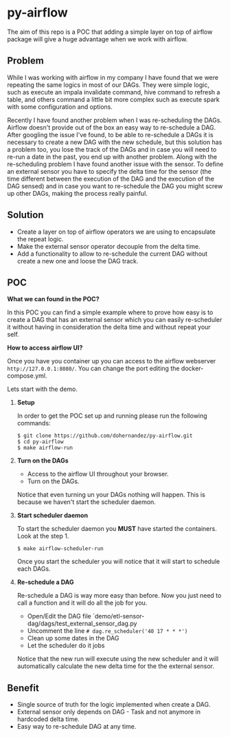 # py-airflow

The aim of this repo is a POC that adding a simple layer on top of airflow package will give a huge advantage when we work with airflow.

## Problem

While I was working with airflow in my company I have found that we were repeating the same logics in most of our DAGs. They were simple logic, such as execute an impala invalidate command, hive command to refresh a table, and others command a little bit more complex such as execute spark with some configuration and options.

Recently I have found another problem when I was re-scheduling the DAGs. Airflow doesn't provide out of the box an easy way to re-schedule a DAG. After googling the issue I've found, to be able to re-schedule a DAGs it is necessary to create a new DAG with the new schedule, but this solution has a problem too, you lose the track of the DAGs and in case you will need to re-run a date in the past, you end up with another problem. Along with the re-scheduling problem I have found another issue with the sensor. To define an external sensor you have to specify the delta time for the sensor (the time different between the execution of the DAG and the execution of the DAG sensed) and in case you want to re-schedule the DAG you might screw up other DAGs, making the process really painful.


## Solution

 - Create a layer on top of airflow operators we are using to encapsulate the repeat logic.
 - Make the external sensor operator decouple from the delta time.
 - Add a functionality to allow to re-schedule the current DAG without create a new one and loose the DAG track.
 
 
## POC

**What we can found in the POC?**

In this POC you can find a simple example where to prove how easy is to create a DAG that has an external sensor which you can easily re-scheduler it without having in consideration the delta time and without repeat your self.

**How to access airflow UI?**

Once you have you container up you can access to the airflow webserver `http://127.0.0.1:8080/`. You can change the port editing the docker-compose.yml.


Lets start with the demo.

1. **Setup**

    In order to get the POC set up and running please run the following commands:
    
    ```
    $ git clone https://github.com/dohernandez/py-airflow.git
    $ cd py-airflow
    $ make airflow-run
    ```

2. **Turn on the DAGs**
    
    - Access to the airflow UI throughout your browser.
    - Turn on the DAGs.
    
    Notice that even turning un your DAGs nothing will happen. This is because we haven't start the scheduler daemon.
    
3. **Start scheduler daemon**

    To start the scheduler daemon you **MUST** have started the containers. Look at the step 1.
    
    ```
    $ make airflow-scheduler-run
    ```
    
    Once you start the scheduler you will notice that it will start to schedule each DAGs.
    
4. **Re-schedule a DAG**
    
    Re-schedule a DAG is way more easy than before. Now you just need to call a function and it will do all the job for you.
    
    - Open/Edit the DAG file `demo/etl-sensor-dag/dags/test_external_sensor_dag.py
    - Uncomment the line `# dag.re_scheduler('40 17 * * *')`
    - Clean up some dates in the DAG
    - Let the scheduler do it jobs
    
    Notice that the new run will execute using the new scheduler and it will automatically calculate the new delta time for the the external sensor.


## Benefit
   - Single source of truth for the logic implemented when create a DAG.
   - External sensor only depends on DAG - Task and not anymore in hardcoded delta time.
   - Easy way to re-schedule DAG at any time.